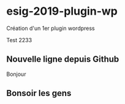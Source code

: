 # esig-2019-plugin-wp
Création d'un 1er plugin wordpress

Test 2233

## Nouvelle ligne depuis Github
Bonjour

## Bonsoir les gens

